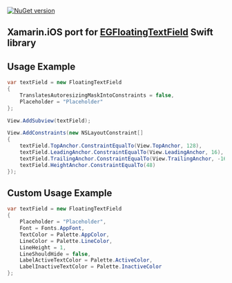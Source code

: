[![NuGet version](https://badge.fury.io/nu/Prin53.Xamarin.iOS.EGFloatingTextField.svg)](https://badge.fury.io/nu/Prin53.Xamarin.iOS.EGFloatingTextField)
## Xamarin.iOS port for [EGFloatingTextField](https://github.com/enisgayretli/EGFloatingTextField) Swift library
## Usage Example
```cs
var textField = new FloatingTextField
{
	TranslatesAutoresizingMaskIntoConstraints = false,
	Placeholder = "Placeholder"
};

View.AddSubview(textField);

View.AddConstraints(new NSLayoutConstraint[]
{
	textField.TopAnchor.ConstraintEqualTo(View.TopAnchor, 128),
    textField.LeadingAnchor.ConstraintEqualTo(View.LeadingAnchor, 16),
	textField.TrailingAnchor.ConstraintEqualTo(View.TrailingAnchor, -16),
	textField.HeightAnchor.ConstraintEqualTo(48)
});
```
## Custom Usage Example
```cs
var textField = new FloatingTextField
{
	Placeholder = "Placeholder",
	Font = Fonts.AppFont,
    TextColor = Palette.AppColor,
    LineColor = Palette.LineColor,
    LineHeight = 1,
    LineShouldHide = false,
    LabelActiveTextColor = Palette.ActiveColor,
    LabelInactiveTextColor = Palette.InactiveColor
};
```